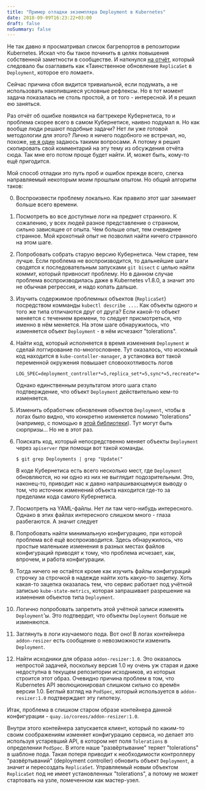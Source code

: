 ```yaml
---
title: "Пример отладки экземпляра Deployment в Kubernetes"
date: 2018-09-09T16:23:22+03:00
draft: false
noSummary: false
---
```


Не так давно я просматривал список багрепортов в репозитории
Kubernetes. Искал что бы такое починить в целях повышения собственной
заметности в сообществе. И наткнулся
[на отчёт](https://github.com/kubernetes/kubernetes/issues/67515),
который следовало бы озаглавить как &laquo;Таинственное обновление
`ReplicaSet` в `Deployment`, которое его ломает&raquo;.

Сейчас причина сбоя видится тривиальной, если подумать, а не использовать
накопившиеся условные рефлексы. Но в тот момент задача показалась
не столь простой, а от того - интересной. И я решил ею заняться.

Раз отчёт об ошибке появился на багтрекере Кубернетиса, то и проблема
скорее всего в самом Кубернетисе, наивно подумал я. Но как вообще
люди решают подобные задачи? Нет ли уже готовой методологии для этого?
Лично я ничего подобного не встречал, но, похоже,
[не я один](https://github.com/kubernetes/kubernetes/issues/67515#issuecomment-415481314)
задаюсь такими вопросами. А потому я решил скопировать свой
комментарий на эту тему из обсуждения отчёта сюда. Так мне его
потом проще будет найти. И, может быть, кому-то ещё пригодится.

<!--more-->

Мой способ отладки это путь проб и ошибок прежде всего, слегка
направляемый некоторым моим прошлым опытом. Но общий алгоритм
таков:

0. Воспроизвести проблему локально. Как правило этот шаг занимает
   больше всего времени.

1. Посмотреть во все доступные логи на предмет странного. К сожалению,
   у всех людей разное представление о странном, сильно зависящее от
   опыта. Чем больше опыт, тем очевиднее странное. Мой крохотный опыт
   не позволил найти ничего странного на этом шаге.

2. Попробовать собрать старую версию Кубернетиса. Чем старее, тем лучше.
   Если проблема не воспроизводится, то дальнейшие шаги сводятся
   к последовательным запусками `git bisect` с целью найти коммит,
   который привносит проблему. Но в данном случае проблема воспроизводилась
   даже в Kubernetes v1.8.0, а значит это не обычная регрессия, и надо
   копать дальше.

3. Изучить содержимое проблемных объектов (`ReplicaSet`) посредством
   комманды `kubectl describe ...`. Как объекты одного и того же типа
   отличаются друг от друга? Если какой-то объект меняется с течением
   времени, то следует присмотреться, что именно в нём меняется.
   На этом шаге обнаружилось, что изменяется объект `Deployment` -
   в нём исчезают "tolerations".

4. Найти код, который исполняется в время изменения `Deployment` и
   сделай логгирование по-многословнее. Тут оказалось, что искомый
   код находится в `kube-contoller-manager`, а установка вот такой
   переменной окружения повышает словоохотливость логов
   ```
   LOG_SPEC=deployment_controller*=5,replica_set*=5,sync*=5,recreate*=5
   ```
   Однако единственным результатом этого шага стало подтверждение,
   что объект `Deployment` действительно кем-то изменяется.

5. Изменить обработчик обновления объектов `Deployment`, чтобы в логах
   было видно, что конкретно изменяется помимо "tolerations" (например,
   с помощью в [этой библиотеки](https://github.com/d4l3k/messagediff)).
   Тут могут быть сюрпризы... Но не в этот раз.

6. Поискать код, который непосредственно меняет объекты `Deployment`
   через `apiserver` при помощи вот такой команды.
   ```shell
   $ git grep Deployments | grep "Update("
   ```
   В коде Кубернетиса есть всего несколько мест, где `Deployment`
   обновляются, но ни одно из них не выглядит подозрительным.
   Это, наконец-то, приводит нас к давно напрашивающемуся выводу о том,
   что источник изменений объекта находится где-то за пределами кода
   самого Кубернетиса.

7. Посмотреть на YAML-файлы. Нет ли там чего-нибудь
   интересного. Однако в этих файлах интересного слишком много -
   глаза разбегаются. А значит следует

8. Попробовать найти минимальную конфигурацию, при которой проблема
   всё ещё воспроизводится. Здесь обнаружилось, что простые маленькие
   изменения в разных местах файлов конфигураций приводят к тому, что
   проблема исчезает, как, впрочем, и работа конфигурации.

9. Тогда ничего не остаётся кроме как изучить файлы конфигураций
   строчку за строчкой в надежде найти хоть какую-то зацепку.
   Хоть какая-то зацепка оказалась тем, что сервис работает под учётной
   записью `kube-state-metrics`, которая запрашивает разрешение на
   изменения объектов типа `Deployment`.

10. Логично попробовать запретить этой учётной записи изменять
    `Deployment`'ы. Это подтвердит, что объекты `Deployment`
    больше не изменяются.

11. Заглянуть в логи изучаемого пода. Вот оно! В логах контейнера
    `addon-resizer` есть сообщение о невозможности изменить
    `Deployment`.

12. Найти исходники для образа `addon-resizer:1.0`. Это оказалось
    непростой задачей, поскольку версия 1.0 ну очень уж старая
    и даже недоступна в текущем репозитории исходников, из которых
    строится этот образ. Очевидно причина проблем в том, что
    Kubernetes API эволюционировал слишком сильно со времён версии 1.0.
    Беглый взгляд на `PodSpec`, который используется в `addon-resizer:1.0`
    подтверждает эту гипотезу.

Итак, проблема в слишком старом образе контейнера данной конфигурации -
`quay.io/coreos/addon-resizer:1.0`.

Внутри этого контейнера запускается клиент, который по каким-то своим
соображениям изменяет конфигурацию сервиса, но делает это используя
устаревший API, в котором нет поля `Tolerations` в определении `PodSpec`.
В итоге наше "развёртывание" теряет "tolerations" в шаблоне пода. Такая
потеря приводит к необходимости контроллеру "развёртываний"
(deployment controller) обновить объект `Deployment`, а значит и
пересоздать `ReplicaSet`. Управляемый новым объектом `ReplicaSet` под
не имеет установленных "tolerations", а потому не может стартовать
на узле, помеченном как мастер-узел.
